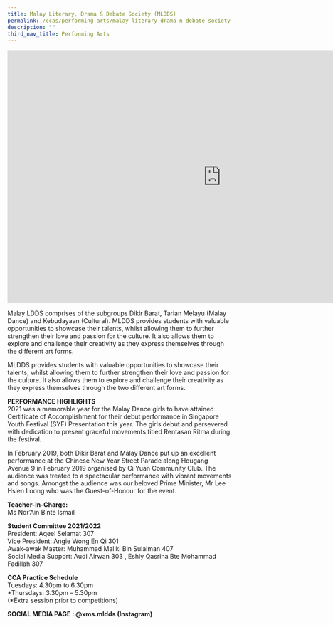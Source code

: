 ```yaml
---
title: Malay Literary, Drama & Debate Society (MLDDS)
permalink: /ccas/performing-arts/malay-literary-drama-n-debate-society-mldds/
description: ""
third_nav_title: Performing Arts
---
```

<iframe src="https://docs.google.com/presentation/d/e/2PACX-1vSZBx3nyq525oVog74AfI20fWgCw2bxgQzQweiSOD1vKzqd6wkaEfI0jqITCfnp6mfPRC49LgXCJNS0/embed?start=false&amp;loop=false&amp;delayms=3000" frameborder="0" width="960" height="569" allowfullscreen="true"></iframe>

Malay LDDS comprises of the subgroups Dikir Barat, Tarian Melayu (Malay Dance) and Kebudayaan (Cultural). MLDDS provides students with valuable opportunities to showcase their talents, whilst allowing them to further strengthen their love and passion for the culture. It also allows them to explore and challenge their creativity as they express themselves through the different art forms.  

MLDDS provides students with valuable opportunities to showcase their talents, whilst allowing them to further strengthen their love and passion for the culture. It also allows them to explore and challenge their creativity as they express themselves through the two different art forms.

  

**PERFORMANCE HIGHLIGHTS** <br>
2021 was a memorable year for the Malay Dance girls to have attained Certificate of Accomplishment for their debut performance in Singapore Youth Festival (SYF) Presentation this year. The girls debut and persevered with dedication to present graceful movements titled Rentasan Ritma during the festival.

  

In February 2019, both Dikir Barat and Malay Dance put up an excellent performance at the Chinese New Year Street Parade along Hougang Avenue 9 in February 2019 organised by Ci Yuan Community Club. The audience was treated to a spectacular performance with vibrant movements and songs. Amongst the audience was our beloved Prime Minister, Mr Lee Hsien Loong who was the Guest-of-Honour for the event.

  

**Teacher-In-Charge:** <br>
Ms&nbsp;Nor’Ain Binte Ismail

  

**Student Committee 2021/2022** <br>
President: Aqeel Selamat 307 <br>
Vice President: Angie Wong En Qi 301 <br>
Awak-awak Master: Muhammad Maliki Bin Sulaiman 407 <br>
Social Media Support: Audi Airwan 303 , Eshly Qasrina Bte Mohammad Fadillah 307

  

**CCA Practice Schedule** <br>
Tuesdays: 4.30pm to 6.30pm<br>
\*Thursdays: 3.30pm – 5.30pm <br>
(\*Extra session prior to competitions)

**SOCIAL MEDIA PAGE : @xms.mldds (Instagram)**